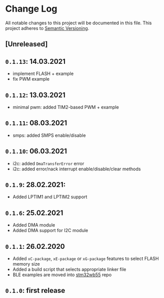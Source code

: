 # Change Log

All notable changes to this project will be documented in this file.
This project adheres to [Semantic Versioning](http://semver.org/).

## [Unreleased]

## `0.1.13`: 14.03.2021

* implement FLASH + example
* fix PWM example

## `0.1.12`: 13.03.2021

* minimal pwm: added TIM2-based PWM + example

## `0.1.11`: 08.03.2021

* smps: added SMPS enable/disable

## `0.1.10`: 06.03.2021

* i2c: added `DmaTransferError` error
* i2c: added error/nack interrupt enable/disable/clear methods

## `0.1.9`: 28.02.2021:

* Added LPTIM1 and LPTIM2 support

## `0.1.6`: 25.02.2021

* Added DMA module
* Added DMA support for I2C module

## `0.1.1`: 26.02.2020

* Added `xC-package`, `xE-package` or `xG-package` features to select FLASH memory size
* Added a build script that selects appropriate linker file
* BLE examples are moved into [stm32wb55] repo

[stm32wb55]: https://github.com/eupn/stm32wb55

## `0.1.0`: first release
